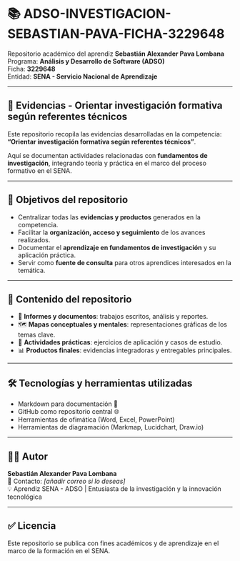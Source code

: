 # 📚 ADSO-INVESTIGACION-SEBASTIAN-PAVA-FICHA-3229648

Repositorio académico del aprendiz **Sebastián Alexander Pava Lombana**  
Programa: **Análisis y Desarrollo de Software (ADSO)**  
Ficha: **3229648**  
Entidad: **SENA - Servicio Nacional de Aprendizaje**

---

## 📘 Evidencias - Orientar investigación formativa según referentes técnicos

Este repositorio recopila las evidencias desarrolladas en la competencia:  
**“Orientar investigación formativa según referentes técnicos”**.  

Aquí se documentan actividades relacionadas con **fundamentos de investigación**, integrando teoría y práctica en el marco del proceso formativo en el SENA.

---

## 🎯 Objetivos del repositorio
- Centralizar todas las **evidencias y productos** generados en la competencia.  
- Facilitar la **organización, acceso y seguimiento** de los avances realizados.  
- Documentar el **aprendizaje en fundamentos de investigación** y su aplicación práctica.  
- Servir como **fuente de consulta** para otros aprendices interesados en la temática.  

---

## 📂 Contenido del repositorio
- 📑 **Informes y documentos**: trabajos escritos, análisis y reportes.  
- 🗺️ **Mapas conceptuales y mentales**: representaciones gráficas de los temas clave.  
- 📝 **Actividades prácticas**: ejercicios de aplicación y casos de estudio.  
- 📊 **Productos finales**: evidencias integradoras y entregables principales.  

---

## 🛠️ Tecnologías y herramientas utilizadas
- Markdown para documentación 📄  
- GitHub como repositorio central 🌐  
- Herramientas de ofimática (Word, Excel, PowerPoint)  
- Herramientas de diagramación (Markmap, Lucidchart, Draw.io)  

---

## 👨‍🎓 Autor
**Sebastián Alexander Pava Lombana**  
📧 Contacto: *[añadir correo si lo deseas]*  
💡 Aprendiz SENA - ADSO | Entusiasta de la investigación y la innovación tecnológica  

---

## ✅ Licencia
Este repositorio se publica con fines académicos y de aprendizaje en el marco de la formación en el SENA.  
